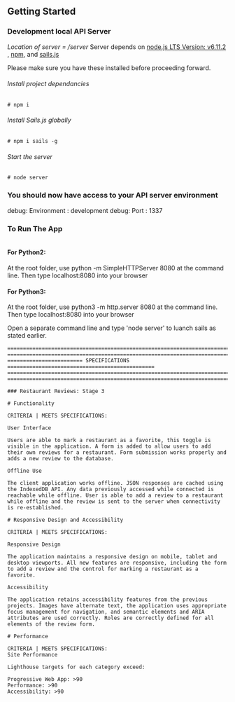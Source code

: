 ## Getting Started

### Development local API Server
_Location of server = /server_
Server depends on [node.js LTS Version: v6.11.2 ](https://nodejs.org/en/download/), [npm](https://www.npmjs.com/get-npm), and [sails.js](http://sailsjs.com/)

Please make sure you have these installed before proceeding forward.

###### Install project dependancies
```Install project dependancies
# npm i
```
###### Install Sails.js globally
```Install sails global
# npm i sails -g
```
###### Start the server
```Start server
# node server
```
### You should now have access to your API server environment
debug: Environment : development
debug: Port        : 1337

### To Run The App
```
```
#### For Python2:


At the root folder, use python -m SimpleHTTPServer 8080 at the command line.
Then type localhost:8080 into your browser

#### For Python3:
At the root folder, use python3 -m http.server 8080 at the command line.
Then type localhost:8080 into your browser

Open a separate command line and type 'node server' to luanch sails as stated earlier.
```
=======================================================================================
=======================================================================================
======================== SPECIFICATIONS ===============================================
=======================================================================================
=======================================================================================

### Restaurant Reviews: Stage 3

# Functionality

CRITERIA | MEETS SPECIFICATIONS:

User Interface

Users are able to mark a restaurant as a favorite, this toggle is visible in the application. A form is added to allow users to add their own reviews for a restaurant. Form submission works properly and adds a new review to the database.

Offline Use

The client application works offline. JSON responses are cached using the IndexedDB API. Any data previously accessed while connected is reachable while offline. User is able to add a review to a restaurant while offline and the review is sent to the server when connectivity is re-established.

# Responsive Design and Accessibility

CRITERIA | MEETS SPECIFICATIONS:

Responsive Design

The application maintains a responsive design on mobile, tablet and desktop viewports. All new features are responsive, including the form to add a review and the control for marking a restaurant as a favorite.

Accessibility

The application retains accessibility features from the previous projects. Images have alternate text, the application uses appropriate focus management for navigation, and semantic elements and ARIA attributes are used correctly. Roles are correctly defined for all elements of the review form.

# Performance

CRITERIA | MEETS SPECIFICATIONS:
Site Performance

Lighthouse targets for each category exceed:

Progressive Web App: >90
Performance: >90
Accessibility: >90
